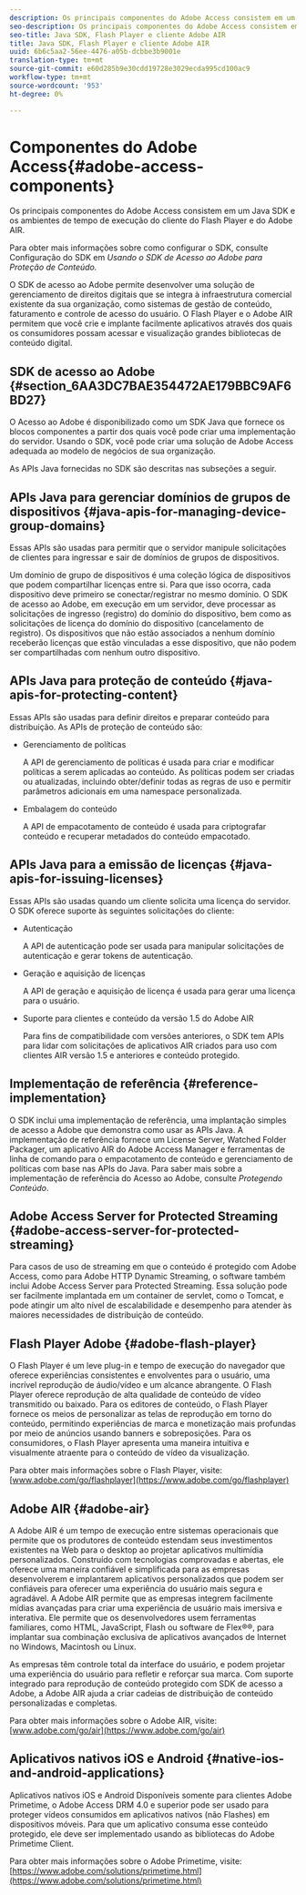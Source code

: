 ```yaml
---
description: Os principais componentes do Adobe Access consistem em um Java SDK e os ambientes de tempo de execução do cliente do Flash Player e do Adobe AIR.
seo-description: Os principais componentes do Adobe Access consistem em um Java SDK e os ambientes de tempo de execução do cliente do Flash Player e do Adobe AIR.
seo-title: Java SDK, Flash Player e cliente Adobe AIR
title: Java SDK, Flash Player e cliente Adobe AIR
uuid: 6b6c5aa2-56ee-4476-a05b-dcbbe3b9001e
translation-type: tm+mt
source-git-commit: e60d285b9e30cdd19728e3029ecda995cd100ac9
workflow-type: tm+mt
source-wordcount: '953'
ht-degree: 0%

---
```



# Componentes do Adobe Access{#adobe-access-components}

Os principais componentes do Adobe Access consistem em um Java SDK e os ambientes de tempo de execução do cliente do Flash Player e do Adobe AIR.

Para obter mais informações sobre como configurar o SDK, consulte Configuração do SDK em *Usando o SDK de Acesso ao Adobe para Proteção de Conteúdo.*

O SDK de acesso ao Adobe permite desenvolver uma solução de gerenciamento de direitos digitais que se integra à infraestrutura comercial existente da sua organização, como sistemas de gestão de conteúdo, faturamento e controle de acesso do usuário. O Flash Player e o Adobe AIR permitem que você crie e implante facilmente aplicativos através dos quais os consumidores possam acessar e visualização grandes bibliotecas de conteúdo digital.

## SDK de acesso ao Adobe {#section_6AA3DC7BAE354472AE179BBC9AF6BD27}

O Acesso ao Adobe é disponibilizado como um SDK Java que fornece os blocos componentes a partir dos quais você pode criar uma implementação do servidor. Usando o SDK, você pode criar uma solução de Adobe Access adequada ao modelo de negócios de sua organização.

As APIs Java fornecidas no SDK são descritas nas subseções a seguir.

## APIs Java para gerenciar domínios de grupos de dispositivos {#java-apis-for-managing-device-group-domains}

Essas APIs são usadas para permitir que o servidor manipule solicitações de clientes para ingressar e sair de domínios de grupos de dispositivos.

Um domínio de grupo de dispositivos é uma coleção lógica de dispositivos que podem compartilhar licenças entre si. Para que isso ocorra, cada dispositivo deve primeiro se conectar/registrar no mesmo domínio. O SDK de acesso ao Adobe, em execução em um servidor, deve processar as solicitações de ingresso (registro) do domínio do dispositivo, bem como as solicitações de licença do domínio do dispositivo (cancelamento de registro). Os dispositivos que não estão associados a nenhum domínio receberão licenças que estão vinculadas a esse dispositivo, que não podem ser compartilhadas com nenhum outro dispositivo.

## APIs Java para proteção de conteúdo {#java-apis-for-protecting-content}

Essas APIs são usadas para definir direitos e preparar conteúdo para distribuição. As APIs de proteção de conteúdo são:

* Gerenciamento de políticas

   A API de gerenciamento de políticas é usada para criar e modificar políticas a serem aplicadas ao conteúdo. As políticas podem ser criadas ou atualizadas, incluindo obter/definir todas as regras de uso e permitir parâmetros adicionais em uma namespace personalizada.

* Embalagem do conteúdo

   A API de empacotamento de conteúdo é usada para criptografar conteúdo e recuperar metadados do conteúdo empacotado.

## APIs Java para a emissão de licenças {#java-apis-for-issuing-licenses}

Essas APIs são usadas quando um cliente solicita uma licença do servidor. O SDK oferece suporte às seguintes solicitações do cliente:

* Autenticação

   A API de autenticação pode ser usada para manipular solicitações de autenticação e gerar tokens de autenticação.

* Geração e aquisição de licenças

   A API de geração e aquisição de licença é usada para gerar uma licença para o usuário.

* Suporte para clientes e conteúdo da versão 1.5 do Adobe AIR

   Para fins de compatibilidade com versões anteriores, o SDK tem APIs para lidar com solicitações de aplicativos AIR criados para uso com clientes AIR versão 1.5 e anteriores e conteúdo protegido.

## Implementação de referência {#reference-implementation}

O SDK inclui uma implementação de referência, uma implantação simples de acesso a Adobe que demonstra como usar as APIs Java. A implementação de referência fornece um License Server, Watched Folder Packager, um aplicativo AIR do Adobe Access Manager e ferramentas de linha de comando para o empacotamento de conteúdo e gerenciamento de políticas com base nas APIs do Java. Para saber mais sobre a implementação de referência do Acesso ao Adobe, consulte *Protegendo Conteúdo*.

## Adobe Access Server for Protected Streaming {#adobe-access-server-for-protected-streaming}

Para casos de uso de streaming em que o conteúdo é protegido com Adobe Access, como para Adobe HTTP Dynamic Streaming, o software também inclui Adobe Access Server para Protected Streaming. Essa solução pode ser facilmente implantada em um container de servlet, como o Tomcat, e pode atingir um alto nível de escalabilidade e desempenho para atender às maiores necessidades de distribuição de conteúdo.

## Flash Player Adobe {#adobe-flash-player}

O Flash Player é um leve plug-in e tempo de execução do navegador que oferece experiências consistentes e envolventes para o usuário, uma incrível reprodução de áudio/vídeo e um alcance abrangente. O Flash Player oferece reprodução de alta qualidade de conteúdo de vídeo transmitido ou baixado. Para os editores de conteúdo, o Flash Player fornece os meios de personalizar as telas de reprodução em torno do conteúdo, permitindo experiências de marca e monetização mais profundas por meio de anúncios usando banners e sobreposições. Para os consumidores, o Flash Player apresenta uma maneira intuitiva e visualmente atraente para o conteúdo de vídeo da visualização.

Para obter mais informações sobre o Flash Player, visite: [www.adobe.com/go/flashplayer](https://www.adobe.com/go/flashplayer)

## Adobe AIR {#adobe-air}

A Adobe AIR é um tempo de execução entre sistemas operacionais que permite que os produtores de conteúdo estendam seus investimentos existentes na Web para o desktop ao projetar aplicativos multimídia personalizados. Construído com tecnologias comprovadas e abertas, ele oferece uma maneira confiável e simplificada para as empresas desenvolverem e implantarem aplicativos personalizados que podem ser confiáveis para oferecer uma experiência do usuário mais segura e agradável. A Adobe AIR permite que as empresas integrem facilmente mídias avançadas para criar uma experiência de usuário mais imersiva e interativa. Ele permite que os desenvolvedores usem ferramentas familiares, como HTML, JavaScript, Flash ou software de Flex®®, para implantar sua combinação exclusiva de aplicativos avançados de Internet no Windows, Macintosh ou Linux.

As empresas têm controle total da interface do usuário, e podem projetar uma experiência do usuário para refletir e reforçar sua marca. Com suporte integrado para reprodução de conteúdo protegido com SDK de acesso a Adobe, a Adobe AIR ajuda a criar cadeias de distribuição de conteúdo personalizadas e completas.

Para obter mais informações sobre o Adobe AIR, visite: [www.adobe.com/go/air](https://www.adobe.com/go/air)

## Aplicativos nativos iOS e Android {#native-ios-and-android-applications}

Aplicativos nativos iOS e Android Disponíveis somente para clientes Adobe Primetime, o Adobe Access DRM 4.0 e superior pode ser usado para proteger vídeos consumidos em aplicativos nativos (não Flashes) em dispositivos móveis. Para que um aplicativo consuma esse conteúdo protegido, ele deve ser implementado usando as bibliotecas do Adobe Primetime Client.

Para obter mais informações sobre o Adobe Primetime, visite: [https://www.adobe.com/solutions/primetime.html](https://www.adobe.com/solutions/primetime.html)